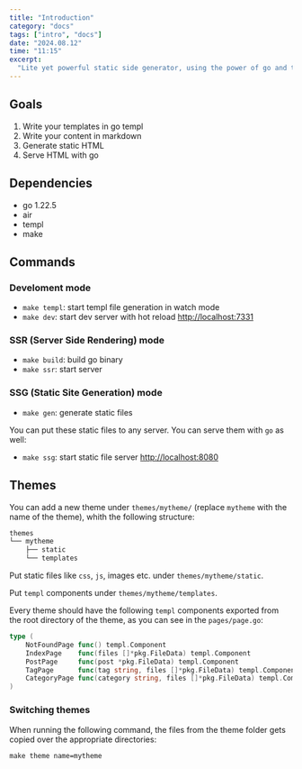 ```yaml
---
title: "Introduction"
category: "docs"
tags: ["intro", "docs"]
date: "2024.08.12"
time: "11:15"
excerpt:
  "Lite yet powerful static side generator, using the power of go and templ"
---
```


## Goals

1. Write your templates in go templ
2. Write your content in markdown
3. Generate static HTML
4. Serve HTML with go

## Dependencies

- go 1.22.5
- air
- templ
- make

## Commands

### Develoment mode

- `make templ`: start templ file generation in watch mode
- `make dev`: start dev server with hot reload
  [http://localhost:7331](http://localhost:7331)

### SSR (Server Side Rendering) mode

- `make build`: build go binary
- `make ssr`: start server

### SSG (Static Site Generation) mode

- `make gen`: generate static files

You can put these static files to any server. You can serve them with `go` as
well:

- `make ssg`: start static file server
  [http://localhost:8080](http://localhost:8080)

## Themes

You can add a new theme under `themes/mytheme/` (replace `mytheme` with the name
of the theme), whith the following structure:

```txt
themes
└── mytheme
    ├── static
    └── templates
```

Put static files like `css`, `js`, images etc. under `themes/mytheme/static`.

Put `templ` components under `themes/mytheme/templates`.

Every theme should have the following `templ` components exported from the root
directory of the theme, as you can see in the `pages/page.go`:

```go
type (
	NotFoundPage func() templ.Component
	IndexPage    func(files []*pkg.FileData) templ.Component
	PostPage     func(post *pkg.FileData) templ.Component
	TagPage      func(tag string, files []*pkg.FileData) templ.Component
	CategoryPage func(category string, files []*pkg.FileData) templ.Component
)
```

### Switching themes

When running the following command, the files from the theme folder gets copied
over the appropriate directories:

`make theme name=mytheme`
